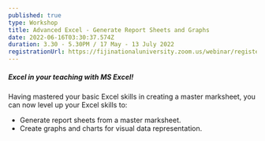```yaml
---
published: true
type: Workshop
title: Advanced Excel - Generate Report Sheets and Graphs
date: 2022-06-16T03:30:37.574Z
duration: 3.30 - 5.30PM / 17 May - 13 July 2022
registrationUrl: https://fijinationaluniversity.zoom.us/webinar/register/WN_jPDmoeTYT1SeeXaikFEfhA
---
```



##### Excel in your teaching with MS Excel!

Having mastered your basic Excel skills in creating a master marksheet, you can now level up your Excel skills to:

* Generate report sheets from a master marksheet.
* Create graphs and charts for visual data representation.